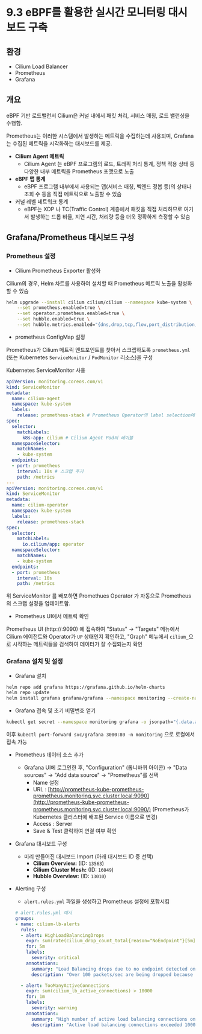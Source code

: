 # 9.3 eBPF를 활용한 실시간 모니터링 대시보드 구축

## 환경

- Cilium Load Balancer
- Prometheus
- Grafana

## 개요

eBPF 기반 로드밸런서 Cilium은 커널 내에서 패킷 처리, 서비스 매칭, 로드 밸런싱을 수행함.

Prometheus는 이러한 시스템에서 발생하는 메트릭을 수집하는데 사용되며, Grafana는 수집된 메트릭을 시각화하는 대시보드를 제공.

- **Cilium Agent 메트릭**
    - Cilium Agent 는 eBPF 프로그램의 로드, 트래픽 처리 통계, 정책 적용 상태 등 다양한 내부 메트릭을 Prometheus 포맷으로 노출
- **eBPF 맵 통계**
    - eBPF 프로그램 내부에서 사용되는 맵(서비스 매칭, 벡엔드 정봅 등)의 상태나 조회 수 등을 직접 메트릭으로 노출할 수 있슴
- 커널 레벨 네트워크 통계
    - eBPF는 XDP 나 TC(Traffic Control) 계층에서 패킷을 직접 처리하므로 여기서 발생하는 드롭 비율, 지연 시간, 처리량 등을 더욱 정확하게 측정할 수 있슴

## Grafana/Prometheus 대시보드 구성

### Prometheus 설정

- Cilium Prometheus Exporter 활성화

Cilium의 경우, Helm 차트를 사용하여 설치할 때 Prometheus 메트릭 노출을 활성화할 수 있슴

```bash
helm upgrade --install cilium cilium/cilium --namespace kube-system \
    --set prometheus.enabled=true \
    --set operator.prometheus.enabled=true \
    --set hubble.enabled=true \
    --set hubble.metrics.enabled="{dns,drop,tcp,flow,port_distribution,http}" # Hubble 추가 메트릭 활성화 (선택 사항)
```

- prometheus ConfigMap 설정

Prometheus가 Cilium 메트릭 엔드포인트를 찾아서 스크랩하도록 `prometheus.yml` (또는 Kubernetes `ServiceMonitor` / `PodMonitor` 리소스)을 구성

Kubernetes ServiceMonitor 사용

```yaml
apiVersion: monitoring.coreos.com/v1
kind: ServiceMonitor
metadata:
  name: cilium-agent
  namespace: kube-system
  labels:
    release: prometheus-stack # Prometheus Operator의 label selection에 맞게 조정
spec:
  selector:
    matchLabels:
      k8s-app: cilium # Cilium Agent Pod의 레이블
  namespaceSelector:
    matchNames:
    - kube-system
  endpoints:
  - port: prometheus
    interval: 10s # 스크랩 주기
    path: /metrics
---
apiVersion: monitoring.coreos.com/v1
kind: ServiceMonitor
metadata:
  name: cilium-operator
  namespace: kube-system
  labels:
    release: prometheus-stack
spec:
  selector:
    matchLabels:
      io.cilium/app: operator
  namespaceSelector:
    matchNames:
    - kube-system
  endpoints:
  - port: prometheus
    interval: 10s
    path: /metrics
```

위 ServiceMonitor 를 배포하면 Promethues Operator 가 자동으로 Prometheus의 스크랩 설정을 업데이트함.

- Prometheus UI에서 메트릭 확인

Prometheus UI (http://<prometheus-ip>:9090) 에 접속하여 "Status" -> "Targets" 메뉴에서 Cilium 에이전트와 Operator가 `UP` 상태인지 확인하고, "Graph" 메뉴에서 `cilium_`으로 시작하는 메트릭들을 검색하여 데이터가 잘 수집되는지 확인

### Grafana 설치 및 설정

- Grafana 설치

```bash
helm repo add grafana https://grafana.github.io/helm-charts
helm repo update
helm install grafana grafana/grafana --namespace monitoring --create-namespace
```

- Grafana 접속 및 초기 비밀번호 얻기

```bash
kubectl get secret --namespace monitoring grafana -o jsonpath="{.data.admin-password}" | base64 --decode ; echo
```

이후 `kubectl port-forward svc/grafana 3000:80 -n monitoring` 으로 로컬에서 접속 가능

- Prometheus 데이터 소스 추가
    - Grafana UI에 로그인한 후, "Configuration" (톱니바퀴 아이콘) -> "Data sources" -> "Add data source" -> "Prometheus"를 선택
        - Name 설정
        - URL : [http://prometheus-kube-prometheus-prometheus.monitoring.svc.cluster.local:9090](http://prometheus-kube-prometheus-prometheus.monitoring.svc.cluster.local:9090/) (Prometheus가 Kubernetes 클러스터에 배포된 Service 이름으로 변경)
        - Access : Server
        - Save & Test 클릭하여 연결 여부 확인
- Grafana 대시보드 구성
    - 미리 만들어진 대시보드 Import (아래 대시보드 ID 중 선택)
        - **Cilium Overview:**  (ID: `13563`)
        - **Cilium Cluster Mesh:** (ID: `16049`)
        - **Hubble Overview:** (ID: `13010`)
- Alerting 구성
    - `alert.rules.yml` 파일을 생성하고 Prometheus 설정에 포함시킵
    
    ```yaml
    # alert.rules.yml 예시
    groups:
    - name: cilium-lb-alerts
      rules:
      - alert: HighLoadBalancingDrops
        expr: sum(rate(cilium_drop_count_total{reason="NoEndpoint"}[5m])) > 100
        for: 5m
        labels:
          severity: critical
        annotations:
          summary: "Load Balancing drops due to no endpoint detected on {{ $labels.instance }}"
          description: "Over 100 packets/sec are being dropped because of no healthy load balancing backend endpoints."
    
      - alert: TooManyActiveConnections
        expr: sum(cilium_lb_active_connections) > 10000
        for: 1m
        labels:
          severity: warning
        annotations:
          summary: "High number of active load balancing connections on {{ $labels.instance }}"
          description: "Active load balancing connections exceeded 10000. This might indicate an overload."
    ```
